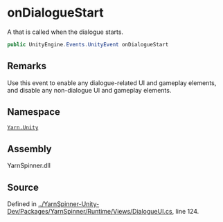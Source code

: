 # onDialogueStart

A  that is called when the dialogue starts.

```csharp
public UnityEngine.Events.UnityEvent onDialogueStart
```

## Remarks

Use this event to enable any dialogue-related UI and gameplay elements, and disable any non-dialogue UI and gameplay elements.

## Namespace

[`Yarn.Unity`](../)

## Assembly

YarnSpinner.dll

## Source

Defined in [../YarnSpinner-Unity-Dev/Packages/YarnSpinner/Runtime/Views/DialogueUI.cs](https://github.com/YarnSpinnerTool/YarnSpinner-Unity//blob/develop/Runtime/Views/DialogueUI.cs#L124), line 124.

